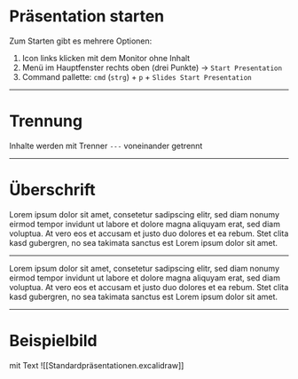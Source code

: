 # Präsentation starten

Zum Starten gibt es mehrere Optionen:

1. Icon links klicken mit dem Monitor ohne Inhalt
2. Menü im Hauptfenster rechts oben (drei Punkte) -> `Start Presentation`
3. Command pallette:
	 `cmd` (`strg`) + `p`  + `Slides Start Presentation`

---
# Trennung

Inhalte werden mit Trenner `---` voneinander getrennt

---

# Überschrift

Lorem ipsum dolor sit amet, consetetur sadipscing elitr, sed diam nonumy eirmod tempor invidunt ut labore et dolore magna aliquyam erat, sed diam voluptua. At vero eos et accusam et justo duo dolores et ea rebum. Stet clita kasd gubergren, no sea takimata sanctus est Lorem ipsum dolor sit amet. 

--- 

Lorem ipsum dolor sit amet, consetetur sadipscing elitr, sed diam nonumy eirmod tempor invidunt ut labore et dolore magna aliquyam erat, sed diam voluptua. At vero eos et accusam et justo duo dolores et ea rebum. Stet clita kasd gubergren, no sea takimata sanctus est Lorem ipsum dolor sit amet.

---
# Beispielbild
mit Text
![[Standardpräsentationen.excalidraw]]
